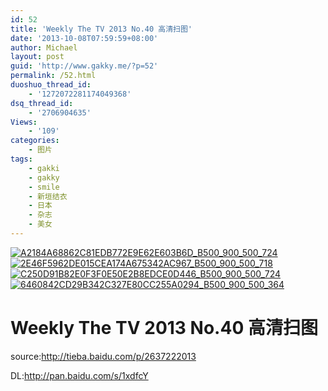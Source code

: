 ```yaml
---
id: 52
title: 'Weekly The TV 2013 No.40 高清扫图'
date: '2013-10-08T07:59:59+08:00'
author: Michael
layout: post
guid: 'http://www.gakky.me/?p=52'
permalink: /52.html
duoshuo_thread_id:
    - '1272072281174049368'
dsq_thread_id:
    - '2706904635'
Views:
    - '109'
categories:
    - 图片
tags:
    - gakki
    - gakky
    - smile
    - 新垣结衣
    - 日本
    - 杂志
    - 美女
---
```


[![A2184A68862C81EDB772E9E62E603B6D_B500_900_500_724](http://www.yui-aragaki.org/wp-content/uploads/img/A2184A68862C81EDB772E9E62E603B6D_B500_900_500_724.jpeg)](http://www.yui-aragaki.org/wp-content/uploads/img/A2184A68862C81EDB772E9E62E603B6D_B1280_1280_1280_1855.jpeg) [![2E46F5962DE015CEA174A675342AC967_B500_900_500_718](http://www.yui-aragaki.org/wp-content/uploads/img/2E46F5962DE015CEA174A675342AC967_B500_900_500_718.jpeg)](http://www.yui-aragaki.org/wp-content/uploads/img/2E46F5962DE015CEA174A675342AC967_B1280_1280_1280_1840.jpeg) [![C250D91B82E0F3F0E50E2B8EDCE0D446_B500_900_500_724](http://www.yui-aragaki.org/wp-content/uploads/img/C250D91B82E0F3F0E50E2B8EDCE0D446_B500_900_500_724.jpeg)](http://www.yui-aragaki.org/wp-content/uploads/img/C250D91B82E0F3F0E50E2B8EDCE0D446_B1280_1280_1280_1855.jpeg) [![6460842CD29B342C327E80CC255A0294_B500_900_500_364](http://www.yui-aragaki.org/wp-content/uploads/img/6460842CD29B342C327E80CC255A0294_B500_900_500_364.jpeg)](http://www.yui-aragaki.org/wp-content/uploads/img/6460842CD29B342C327E80CC255A0294_B1280_1280_1280_932.jpeg)

# Weekly The TV 2013 No.40 高清扫图

source:<span></span><http://tieba.baidu.com/p/2637222013><span></span><span></span>[](http://tieba.baidu.com/p/2637222013)<span></span>

DL:<http://pan.baidu.com/s/1xdfcY>